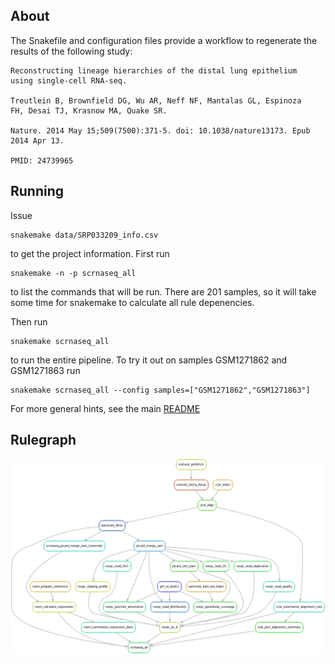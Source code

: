 ## About ##

The Snakefile and configuration files provide a workflow to regenerate the results of the following study:

	Reconstructing lineage hierarchies of the distal lung epithelium
	using single-cell RNA-seq.

	Treutlein B, Brownfield DG, Wu AR, Neff NF, Mantalas GL, Espinoza
	FH, Desai TJ, Krasnow MA, Quake SR.

	Nature. 2014 May 15;509(7500):371-5. doi: 10.1038/nature13173. Epub
	2014 Apr 13.

	PMID: 24739965

## Running ##

Issue

	snakemake data/SRP033209_info.csv

to get the project information. First run

	snakemake -n -p scrnaseq_all

to list the commands that will be run. There are 201 samples, so it
will take some time for snakemake to calculate all rule depenencies.

Then run

	snakemake scrnaseq_all

to run the entire pipeline. To try it out on samples GSM1271862 and
GSM1271863 run

	snakemake scrnaseq_all --config samples=["GSM1271862","GSM1271863"]

For more general hints, see the main [README](../README)

## Rulegraph ##

![Rulegraph](./rulegraph.png)
